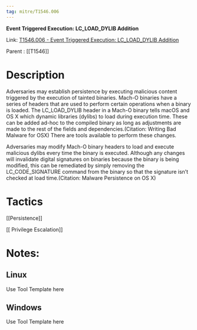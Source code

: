 ```yaml
---
tag: mitre/T1546.006
---
```


**Event Triggered Execution: LC_LOAD_DYLIB Addition**

Link: [T1546.006 - Event Triggered Execution: LC_LOAD_DYLIB Addition](https://attack.mitre.org/techniques/T1546/006)

Parent : [[T1546]]


# Description

Adversaries may establish persistence by executing malicious content triggered by the execution of tainted binaries. Mach-O binaries have a series of headers that are used to perform certain operations when a binary is loaded. The LC_LOAD_DYLIB header in a Mach-O binary tells macOS and OS X which dynamic libraries (dylibs) to load during execution time. These can be added ad-hoc to the compiled binary as long as adjustments are made to the rest of the fields and dependencies.(Citation: Writing Bad Malware for OSX) There are tools available to perform these changes.

Adversaries may modify Mach-O binary headers to load and execute malicious dylibs every time the binary is executed. Although any changes will invalidate digital signatures on binaries because the binary is being modified, this can be remediated by simply removing the LC_CODE_SIGNATURE command from the binary so that the signature isn’t checked at load time.(Citation: Malware Persistence on OS X)

# Tactics


[[Persistence]]

[[ Privilege Escalation]]


# Notes:

## Linux

Use Tool Template here

## Windows

Use Tool Template here